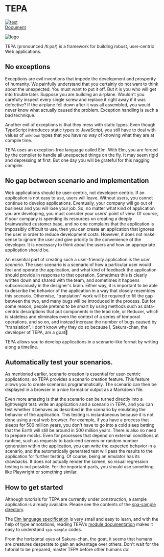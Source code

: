 # TEPA

[![test](https://github.com/arowM/tepa/actions/workflows/test.yaml/badge.svg)](https://github.com/arowM/tepa/actions/workflows/test.yaml)  
[Document](https://package.elm-lang.org/packages/arowM/tepa/latest/)  

![logo](https://user-images.githubusercontent.com/1481749/115139779-de382400-a06e-11eb-80e7-22af97774bfa.jpg)

TEPA (pronounced /tíːpə/) is a framework for building robust, user-centric Web applications.

## No exceptions

Exceptions are evil inventions that impede the development and prosperity of humanity. We painfully understand that you certainly do not want to think about the unexpected. You must want to put it off. But it is you who will get into trouble later.
Suppose you are building an airplane. Wouldn't you carefully inspect every single screw and replace it right away if it was defective? If the airplane fell down after it was all assembled, you would never know what actually caused the problem. Exception handling is such a bad technique.

Another evil of exceptions is that they mess with static types. Even though TypeScript introduces static types to JavaScript, you still have to deal with values of `unknown` types that you have no way of knowing what they are at compile time.

TEPA uses an exception-free language called Elm. With Elm, you are forced by the compiler to handle all unexpected things on the fly. It may seem rigid and depressing at first. But one day you will be grateful for this nagging compiler.

## No gap between scenario and implementation

Web applications should be user-centric, not developer-centric. If an application is not easy to use, users will leave. Without users, you cannot continue to develop applications. Eventually, your company will go out of business and you will lose your job.
So, no matter what kind of application you are developing, you must consider your users' point of view. Of course, if your company is spending its resources on creating a deeply brainwashed customer base, and no one complains that the application is impossibly difficult to use, then you can create an application that ignores the user in order to reduce development costs. However, it does not make sense to ignore the user and give priority to the convenience of the developer. It is necessary to think about the users and how an appropriate application should be.

An essential part of creating such a user-friendly application is the *user scenario*. The user scenario is a scenario of how a particular user would feel and operate the application, and what kind of feedback the application should provide in response to that operation.
Sometimes this is clearly written down and shared with the team, and sometimes it happens subconsciously in the designer's brain. Either way, it is important to be able to describe the behavior of the application in a way that closely resembles this scenario. Otherwise, "translation" work will be required to fill the gap between the two, and many bugs will be introduced in the process.
But for some reason, people pretend to be smart by using methods such as data-centric descriptions that put components in the lead role, or Reducer, which is stateless and eliminates even the context of a series of temporal operations, and so on, and instead increase the number of bugs caused by "translation". I don't know why they do so because I, Sakura-chan, the developer of TEPA, am a goat🐐

TEPA allows you to develop applications in a scenario-like format by writing along a timeline.

## Automatically test your scenarios.

As mentioned earlier, scenario creation is essential for user-centric applications, so TEPA provides a scenario creation feature. This feature allows you to create scenarios programmatically. The scenario can then be displayed in a browser in a nice format or output as a Markdown file.

Even more amazing is that the scenario can be turned directly into a lightweight test: write an application and a scenario in TEPA, and you can test whether it behaves as described in the scenario by emulating the behavior of the application. This testing is instantaneous because it is not done using a real web browser. For example, if you have a process that sleeps for 500 million years, you don't have to go into a cold sleep betting that the Earth will still be around in 500 million years. There is also no need to prepare mocks. Even for processes that depend on external conditions at runtime, such as requests to back-end servers or random number generation within the application, you can write the expected behavior in a scenario, and the automatically generated test will pass the results to the application for further testing.
Of course, being an emulator has its drawbacks. It does not actually render the screen, so visual regression testing is not possible. For the important parts, you should use something like Playwright or something similar.

## How to get started

Although tutorials for TEPA are currently under construction, a sample application is already available. Please see the contents of the [spa-sample directory](https://github.com/arowM/tepa/tree/main/spa-sample).

The [Elm language specification](https://guide.elm-lang.jp/core_language.html) is very small and easy to learn, and with the help of type annotations, reading TEPA's [module documentation](https://package.elm-lang.org/packages/arowM/tepa/latest/Tepa) makes it easy to understand `spa-sample` codes.

From the horizontal eyes of Sakura-chan, the goat, it seems that humans are creatures desperate to gain an advantage over others. Don't wait for the tutorial to be prepared, master TEPA before other humans do!
